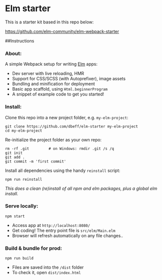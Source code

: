 # Elm starter

This is a starter kit based in this repo below: 

https://github.com/elm-community/elm-webpack-starter

##Instructions

### About:
A simple Webpack setup for writing [Elm](http://elm-lang.org/) apps:

* Dev server with live reloading, HMR
* Support for CSS/SCSS (with Autoprefixer), image assets
* Bundling and minification for deployment
* Basic app scaffold, using `Html.beginnerProgram`
* A snippet of example code to get you started!


### Install:
Clone this repo into a new project folder, e.g. `my-elm-project`:
```
git clone https://github.com/dbeff/elm-starter my-elm-project
cd my-elm-project
```

Re-initialize the project folder as your own repo:
```
rm -rf .git         # on Windows: rmdir .git /s /q
git init
git add .
git commit -m 'first commit'
```

Install all dependencies using the handy `reinstall` script:
```
npm run reinstall
```
*This does a clean (re)install of all npm and elm packages, plus a global elm install.*


### Serve locally:
```
npm start
```
* Access app at `http://localhost:8080/`
* Get coding! The entry point file is `src/elm/Main.elm`
* Browser will refresh automatically on any file changes..


### Build & bundle for prod:
```
npm run build
```

* Files are saved into the `/dist` folder
* To check it, open `dist/index.html`
